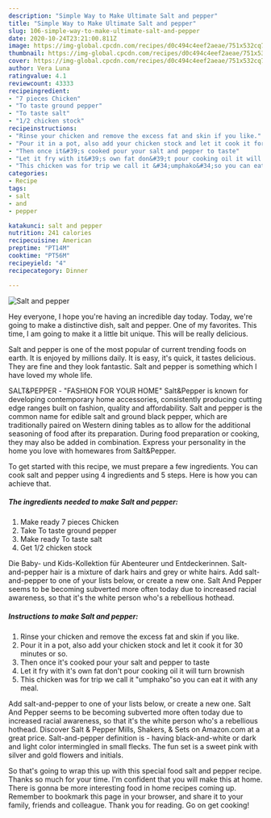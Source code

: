 ```yaml
---
description: "Simple Way to Make Ultimate Salt and pepper"
title: "Simple Way to Make Ultimate Salt and pepper"
slug: 106-simple-way-to-make-ultimate-salt-and-pepper
date: 2020-10-24T23:21:00.811Z
image: https://img-global.cpcdn.com/recipes/d0c494c4eef2aeae/751x532cq70/salt-and-pepper-recipe-main-photo.jpg
thumbnail: https://img-global.cpcdn.com/recipes/d0c494c4eef2aeae/751x532cq70/salt-and-pepper-recipe-main-photo.jpg
cover: https://img-global.cpcdn.com/recipes/d0c494c4eef2aeae/751x532cq70/salt-and-pepper-recipe-main-photo.jpg
author: Vera Luna
ratingvalue: 4.1
reviewcount: 43333
recipeingredient:
- "7 pieces Chicken"
- "To taste ground pepper"
- "To taste salt"
- "1/2 chicken stock"
recipeinstructions:
- "Rinse your chicken and remove the excess fat and skin if you like."
- "Pour it in a pot, also add your chicken stock and let it cook it for 30 minutes or so."
- "Then once it&#39;s cooked pour your salt and pepper to taste"
- "Let it fry with it&#39;s own fat don&#39;t pour cooking oil it will turn brownish"
- "This chicken was for trip we call it &#34;umphako&#34;so you can eat it with any meal."
categories:
- Recipe
tags:
- salt
- and
- pepper

katakunci: salt and pepper 
nutrition: 241 calories
recipecuisine: American
preptime: "PT14M"
cooktime: "PT56M"
recipeyield: "4"
recipecategory: Dinner

---
```



![Salt and pepper](https://img-global.cpcdn.com/recipes/d0c494c4eef2aeae/751x532cq70/salt-and-pepper-recipe-main-photo.jpg)

Hey everyone, I hope you're having an incredible day today. Today, we're going to make a distinctive dish, salt and pepper. One of my favorites. This time, I am going to make it a little bit unique. This will be really delicious.

Salt and pepper is one of the most popular of current trending foods on earth. It is enjoyed by millions daily. It is easy, it's quick, it tastes delicious. They are fine and they look fantastic. Salt and pepper is something which I have loved my whole life.

SALT&amp;PEPPER - &#34;FASHION FOR YOUR HOME&#34; Salt&amp;Pepper is known for developing contemporary home accessories, consistently producing cutting edge ranges built on fashion, quality and affordability. Salt and pepper is the common name for edible salt and ground black pepper, which are traditionally paired on Western dining tables as to allow for the additional seasoning of food after its preparation. During food preparation or cooking, they may also be added in combination. Express your personality in the home you love with homewares from Salt&amp;Pepper.


To get started with this recipe, we must prepare a few ingredients. You can cook salt and pepper using 4 ingredients and 5 steps. Here is how you can achieve that.

<!--inarticleads1-->

##### The ingredients needed to make Salt and pepper:

1. Make ready 7 pieces Chicken
1. Take To taste ground pepper
1. Make ready To taste salt
1. Get 1/2 chicken stock


Die Baby- und Kids-Kollektion für Abenteurer und Entdeckerinnen. Salt-and-pepper hair is a mixture of dark hairs and grey or white hairs. Add salt-and-pepper to one of your lists below, or create a new one. Salt And Pepper seems to be becoming subverted more often today due to increased racial awareness, so that it&#39;s the white person who&#39;s a rebellious hothead. 

<!--inarticleads2-->

##### Instructions to make Salt and pepper:

1. Rinse your chicken and remove the excess fat and skin if you like.
1. Pour it in a pot, also add your chicken stock and let it cook it for 30 minutes or so.
1. Then once it&#39;s cooked pour your salt and pepper to taste
1. Let it fry with it&#39;s own fat don&#39;t pour cooking oil it will turn brownish
1. This chicken was for trip we call it &#34;umphako&#34;so you can eat it with any meal.


Add salt-and-pepper to one of your lists below, or create a new one. Salt And Pepper seems to be becoming subverted more often today due to increased racial awareness, so that it&#39;s the white person who&#39;s a rebellious hothead. Discover Salt &amp; Pepper Mills, Shakers, &amp; Sets on Amazon.com at a great price. Salt-and-pepper definition is - having black-and-white or dark and light color intermingled in small flecks. The fun set is a sweet pink with silver and gold flowers and initials. 

So that's going to wrap this up with this special food salt and pepper recipe. Thanks so much for your time. I'm confident that you will make this at home. There is gonna be more interesting food in home recipes coming up. Remember to bookmark this page in your browser, and share it to your family, friends and colleague. Thank you for reading. Go on get cooking!
